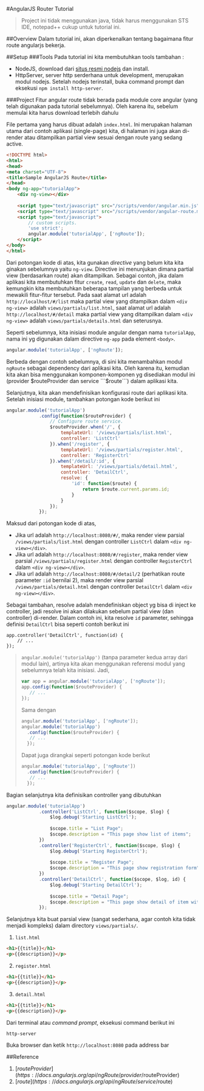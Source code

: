 #AngularJS Router Tutorial

> Project ini tidak menggunakan java, tidak harus menggunakan STS IDE, notepad++ cukup untuk tutorial ini.

##Overview
Dalam tutorial ini, akan diperkenalkan tentang bagaimana fitur route angularjs bekerja.

##Setup
###Tools
Pada tutorial ini kita membutuhkan tools tambahan : 
- NodeJS, download dari [situs resmi nodejs](https://nodejs.org/en/download/) dan install.
- HttpServer, server http serderhana untuk development, merupakan modul nodejs. Setelah nodejs terinstall, buka command prompt dan eksekusi ```npm install http-server```.

###Project
Fitur angular route tidak berada pada module core angular (yang telah digunakan pada tutorial sebelumnya). Oleh karena itu, sebelum memulai kita harus download terlebih dahulu

File pertama yang harus dibuat adalah ```index.html```. Ini merupakan halaman utama dari contoh aplikasi (single-page) kita, di halaman ini juga akan di-render atau ditampilkan partial view sesuai dengan route yang sedang active.

```html
<!DOCTYPE html>
<html>
<head>
<meta charset="UTF-8">
<title>Sample AngularJS Route</title>
</head>
<body ng-app="tutorialApp">
    <div ng-view></div>
    
	<script type="text/javascript" src="/scripts/vendor/angular.min.js"></script>
    <script type="text/javascript" src="/scripts/vendor/angular-route.min.js"></script>
	<script type="text/javascript">
		// custom scripts.
		'use strict';
		angular.module('tutorialApp', ['ngRoute']);
	</script>
</body>
</html>
```

Dari potongan kode di atas, kita gunakan _directive_ yang belum kita kita ginakan sebelumnya yaitu ```ng-view```. Directive ini menunjukan dimana partial view (berdasarkan route) akan ditampilkan. Sebagai contoh, jika dalam aplikasi kita membutuhkan fitur ```create```, ```read```, ```update``` dan ```delete```, maka kemungkin kita membutuhkan beberapa tampilan yang berbeda untuk mewakili fitur-fitur tersebut. Pada saat alamat url adalah ```http://localhost/#/list``` maka partial view yang ditampilkan dalam ```<div ng-view>``` adalah ```views/partials/list.html```, saat alamat url adalah ```http://localhost/#/detail``` maka partial view yang ditampilkan dalam ```<div ng-view>``` adalah ```views/partials/details.html``` dan seterusnya.

Seperti sebelumnya, kita inisiasi module angular dengan nama ```tutorialApp```, nama ini yg digunakan dalam directive ```ng-app``` pada element ```<body>```.

```js
angular.module('tutorialApp', ['ngRoute']);
```

Berbeda dengan contoh sebelumnya, di sini kita menambahkan modul ```ngRoute``` sebagai dependency dari aplikasi kita. Oleh karena itu, kemudian kita akan bisa menggunakan komponen-komponen yg disediakan modul ini (provider $routeProvider dan service ```$route```) dalam aplikasi kita.

Selanjutnya, kita akan mendefinisikan konfigurasi route dari aplikasi kita. Setelah inisiasi module, tambahkan potongan kode berikut ini
```js
angular.module('tutorialApp')
            .config(function($routeProvider) {
                // Configure route service.
                $routeProvider.when('/', {
                    templateUrl: '/views/partials/list.html',
                    controller: 'ListCtrl'
                }).when('/register', {
                    templateUrl: '/views/partials/register.html',
                    controller: 'RegisterCtrl'
                }).when('/detail/:id', {
                    templateUrl: '/views/partials/detail.html',
                    controller: 'DetailCtrl',
                    resolve: {
                        'id': function($route) {
                            return $route.current.params.id;
                        }
                    }
                });
            });
```

Maksud dari potongan kode di atas,
- Jika url adalah ```http://localhost:8080/#/```, maka render view parsial ```/views/partials/list.html``` dengan controller ```ListCtrl``` dalam ```<div ng-view></div>```.
- Jika url adalah ```http://localhost:8080/#/register```, maka render view parsial ```/views/partials/register.html``` dengan controller ```RegisterCtrl``` dalam ```<div ng-view></div>```.
- Jika url adalah ```http://localhost:8080/#/detail/2``` (perhatikan route parameter ```:id``` bernilai 2), maka render view parsial ```/views/partials/detail.html``` dengan controller ```DetailCtrl``` dalam ```<div ng-view></div>```.

Sebagai tambahan, resolve adalah mendefiniskan object yg bisa di inject ke controller, jadi resolve ini akan dilakukan sebelum partial view (dan controller) di-render. Dalam contoh ini, kita resolve ```id``` parameter, sehingga definisi ```DetailCtrl``` bisa seperti contoh berikut ini
```
app.controller('DetailCtrl', function(id) {
    // ...
});
```

> ```angular.module('tutorialApp')``` (tanpa parameter kedua array dari modul lain), artinya kita akan menggunakan referensi modul yang sebelumnya telah kita inisiasi.
> Jadi,
> ```js
> var app = angular.module('tutorialApp', ['ngRoute']);
> app.config(function($routeProvider) {
>    // ...
> });
> ```
> 
> Sama dengan
> ```js
> angular.module('tutorialApp', ['ngRoute']);
> angular.module('tutorialApp')
>   .config(function($routeProvider) {
>    // ...
>   });
> ```
>
> Dapat juga dirangkai seperti potongan kode berikut
> 
> ```js
> angular.module('tutorialApp', ['ngRoute'])
>   .config(function($routeProvider) {
>    // ...
>   });
> ```

Bagian selanjutnya kita definisikan controller yang dibutuhkan

```js
angular.module('tutorialApp')
            .controller('ListCtrl', function($scope, $log) {
                $log.debug('Starting ListCtrl');
                
                $scope.title = "List Page";
                $scope.description = "This page show list of items";
            })
            .controller('RegisterCtrl', function($scope, $log) {
                $log.debug('Starting RegisterCtrl');
                
                $scope.title = "Register Page";
                $scope.description = "This page show registration form";
            })
            .controller('DetailCtrl', function($scope, $log, id) {
                $log.debug('Starting DetailCtrl');
                
                $scope.title = "Detail Page";
                $scope.description = "This page show detail of item with id : " + id;
            });
```

Selanjutnya kita buat parsial view (sangat sederhana, agar contoh kita tidak menjadi kompleks) dalam directory ```views/partials/```.
1. ```list.html```
```html
<h1>{{title}}</h1>
<p>{{description}}</p>
```

2. ```register.html```
```html
<h1>{{title}}</h1>
<p>{{description}}</p>
```

3. ```detail.html```
```html
<h1>{{title}}</h1>
<p>{{description}}</p>
```

Dari terminal atau _command prompt_, eksekusi command berikut ini
```sh
http-server
```

Buka browser dan ketik ```http://localhost:8080``` pada address bar

##Reference
1. [$routeProvider](https://docs.angularjs.org/api/ngRoute/provider/$routeProvider)
2. [$route](https://docs.angularjs.org/api/ngRoute/service/$route)